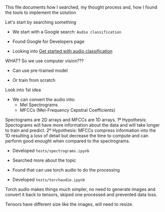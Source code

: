 This file documents how I searched, my thought process and, how I found the tools to implement the solution

<tought>Let's start by searching something</tought>

<actions>

- We start with a Google search: `Audio classification`

- Found Google for Developers page

- Looking into [Get started with audio classification](https://developers.google.com/learn/pathways/get-started-audio-classification)

</actions>

<tought>WHAT? So we use computer vision???</tought>

<observations>

- Can use pre-trained model

- Or train from scratch

</observations>

<tought>Look into 1st idea</tought>

<observations>

- We can convert the audio into:
    - Mel Spectrograms
    - MFCCs (Mel-Frequency Cepstral Coefficients)

Spectograms are 2D arrays and MFCCs are 1D arrays.
1º Hypothesis: Spectograms will have more information about the data and will take longer to train and predict.
2º Hypothesis: MFCCs compress information into the 1D resulting a loss of detail but decrease the time to compute and can perform good enought when compared to the spectrograms. 

</observations>

<actions>

- Developed `tests/spectrograms.ipynb`

- Searched more about the topic

- Found that can use torch audio to do the processing

- Developed `tests/torchaudio.ipynb`

</actions>

<observations>

Torch audio makes things much simpler, no need to generate images and convert it back to tensors, skiped one processed and prevented data loss.

Tensors have different size like the images, will need to resize.

</observations>
